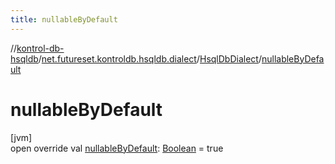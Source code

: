 ```yaml
---
title: nullableByDefault
---
```

//[kontrol-db-hsqldb](../../../index.html)/[net.futureset.kontroldb.hsqldb.dialect](../index.html)/[HsqlDbDialect](index.html)/[nullableByDefault](nullable-by-default.html)



# nullableByDefault



[jvm]\
open override val [nullableByDefault](nullable-by-default.html): [Boolean](https://kotlinlang.org/api/latest/jvm/stdlib/kotlin/-boolean/index.html) = true




